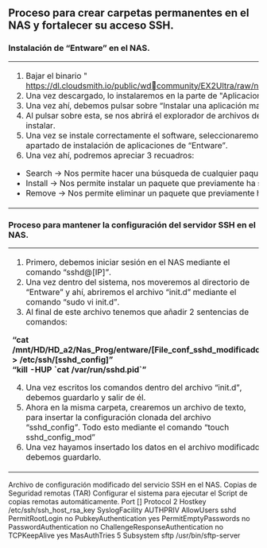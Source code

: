 ## Proceso para crear carpetas permanentes en el NAS y fortalecer su acceso SSH. ##
### Instalación de “Entware” en el NAS. ###
<table>
 <tr>
  <td>
  
  1. Bajar el binario " https://dl.cloudsmith.io/public/wdcommunity/EX2Ultra/raw/names/entware/versions/21.04.07/entware_21.04.07_EX2Ultra.bin".
  2. Una vez descargado, lo instalaremos en la parte de "Aplicaciones" de la interfaz gráfica del NAS.
  3. Una vez ahí, debemos pulsar sobre “Instalar una aplicación manualmente”.
  4. Al pulsar sobre esta, se nos abrirá el explorador de archivos de nuestro sistema, para que busquemos el archivo que queremos instalar.
  5. Una vez se instale correctamente el software, seleccionaremos la nueva aplicación y pulsaremos sobre “configurar” para poder al apartado de instalación de aplicaciones de “Entware”. 
  6. Una vez ahí, podremos apreciar 3 recuadros:
  
  - Search → Nos permite hacer una búsqueda de cualquier paquete.
  - Install → Nos permite instalar un paquete que previamente ha sido encontrado.
  - Remove → Nos permite eliminar un paquete que previamente ha sido instalado.
  
  </td>
 </tr>
</table>

### Proceso para mantener la configuración del servidor SSH en el NAS. ###
<table>
 <tr>
  <td>
 
 1. Primero, debemos iniciar sesión en el NAS mediante el comando “sshd@[IP]”.
 2. Una vez dentro del sistema, nos moveremos al directorio de “Entware” y ahí, abriremos el archivo “init.d” mediante el comando “sudo vi init.d”.
 3. Al final de este archivo tenemos que añadir 2 sentencias de comandos:
 <b>
  “cat /mnt/HD/HD_a2/Nas_Prog/entware/[File_conf_sshd_modificado] > /etc/ssh/[sshd_config]”
 <br/>
  “kill -HUP `cat /var/run/sshd.pid`”
 </b>
 
 4. Una vez escritos los comandos dentro del archivo “init.d”, debemos guardarlo y salir de él.
 5. Ahora en la misma carpeta, crearemos un archivo de texto, para insertar la configuración clonada del archivo “sshd_config”. Todo esto mediante el comando “touch sshd_config_mod”
 6. Una vez hayamos insertado los datos en el archivo modificado, debemos guardarlo.
 
  </td>
 </tr>
</table>

Archivo de configuración modificado del servicio SSH en el NAS. 
Copias de Seguridad remotas (TAR)
Configurar el sistema para ejecutar el Script de copias remotas automáticamente.
Port [] 
Protocol 2
Hostkey /etc/ssh/ssh_host_rsa_key
SyslogFacility AUTHPRIV
AllowUsers sshd
PermitRootLogin no
PubkeyAuthentication yes
PermitEmptyPasswords no
PasswordAuthentication no
ChallengeResponseAuthentication no
TCPKeepAlive yes
MasAuthTries 5
Subsystem sftp /usr/bin/sftp-server
